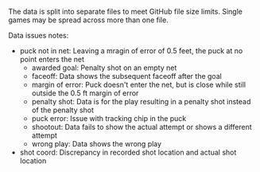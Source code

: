 
The data is split into separate files to meet GitHub file size limits. Single games may be spread across more than one file.

Data issues notes:
- puck not in net: Leaving a mragin of error of 0.5 feet, the puck at no point enters the net
  - awarded goal: Penalty shot on an empty net
  - faceoff: Data shows the subsequent faceoff after the goal
  - margin of error: Puck doesn't enter the net, but is close while still outside the 0.5 ft margin of error
  - penalty shot: Data is for the play resulting in a penalty shot instead of the penalty shot
  - puck error: Issue with tracking chip in the puck
  - shootout: Data fails to show the actual attempt or shows a different attempt
  - wrong play: Data shows the wrong play
- shot coord: Discrepancy in recorded shot location and actual shot location
